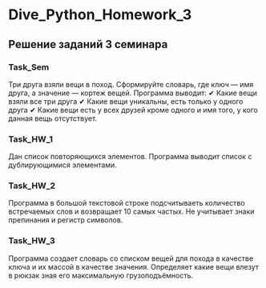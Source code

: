 # Dive_Python_Homework_3
## Решение заданий 3 семинара

### Task_Sem

Три друга взяли вещи в поход. Сформируйте
словарь, где ключ — имя друга, а значение —
кортеж вещей. Программа выводит:
✔ Какие вещи взяли все три друга
✔ Какие вещи уникальны, есть только у одного друга
✔ Какие вещи есть у всех друзей кроме одного
и имя того, у кого данная вещь отсутствует.

### Task_HW_1

Дан список повторяющихся элементов. Программа выводит список
с дублирующимися элементами.

### Task_HW_2

Программа в большой текстовой строке подсчитываеть количество встречаемых
слов и возвращает 10 самых частых. Не учитывает знаки препинания
и регистр символов.

### Task_HW_3

Программа создает словарь со списком вещей для похода в качестве
ключа и их массой в качестве значения. Определяет какие
вещи влезут в рюкзак зная его максимальную
грузоподъёмность.


